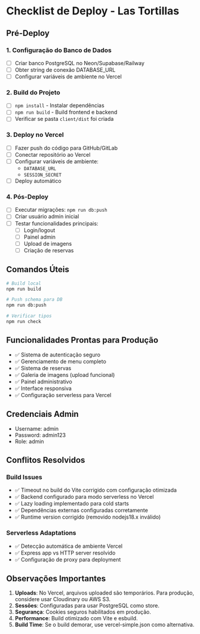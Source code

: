 # Checklist de Deploy - Las Tortillas

## Pré-Deploy

### 1. Configuração do Banco de Dados
- [ ] Criar banco PostgreSQL no Neon/Supabase/Railway
- [ ] Obter string de conexão DATABASE_URL
- [ ] Configurar variáveis de ambiente no Vercel

### 2. Build do Projeto
- [ ] `npm install` - Instalar dependências
- [ ] `npm run build` - Build frontend e backend
- [ ] Verificar se pasta `client/dist` foi criada

### 3. Deploy no Vercel
- [ ] Fazer push do código para GitHub/GitLab
- [ ] Conectar repositório ao Vercel
- [ ] Configurar variáveis de ambiente:
  - `DATABASE_URL`
  - `SESSION_SECRET`
- [ ] Deploy automático

### 4. Pós-Deploy
- [ ] Executar migrações: `npm run db:push`
- [ ] Criar usuário admin inicial
- [ ] Testar funcionalidades principais:
  - [ ] Login/logout
  - [ ] Painel admin
  - [ ] Upload de imagens
  - [ ] Criação de reservas

## Comandos Úteis

```bash
# Build local
npm run build

# Push schema para DB
npm run db:push

# Verificar tipos
npm run check
```

## Funcionalidades Prontas para Produção

- ✅ Sistema de autenticação seguro
- ✅ Gerenciamento de menu completo
- ✅ Sistema de reservas
- ✅ Galeria de imagens (upload funcional)
- ✅ Painel administrativo
- ✅ Interface responsiva
- ✅ Configuração serverless para Vercel

## Credenciais Admin

- Username: admin
- Password: admin123
- Role: admin

## Conflitos Resolvidos

### Build Issues
- ✅ Timeout no build do Vite corrigido com configuração otimizada
- ✅ Backend configurado para modo serverless no Vercel
- ✅ Lazy loading implementado para cold starts
- ✅ Dependências externas configuradas corretamente
- ✅ Runtime version corrigido (removido nodejs18.x inválido)

### Serverless Adaptations
- ✅ Detecção automática de ambiente Vercel
- ✅ Express app vs HTTP server resolvido
- ✅ Configuração de proxy para deployment

## Observações Importantes

1. **Uploads**: No Vercel, arquivos uploaded são temporários. Para produção, considere usar Cloudinary ou AWS S3.
2. **Sessões**: Configuradas para usar PostgreSQL como store.
3. **Segurança**: Cookies seguros habilitados em produção.
4. **Performance**: Build otimizado com Vite e esbuild.
5. **Build Time**: Se o build demorar, use vercel-simple.json como alternativa.
